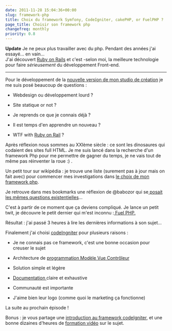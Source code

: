 ```yaml
---
date: 2011-11-28 15:04:36+00:00
slug: framework-php
title: Choix du framework Symfony, CodeIgniter, cakePHP, or FuelPHP ?
page_title: Choisir son framework php
changefreq: monthly
priority: 0.8
---
```


__Update__ Je ne peux plus travailler avec du php. Pendant des années j'ai essayé... en vain... <br>
J'ai découvert [Ruby on Rails](https://github.com/flexbox) et c'est -selon moi, la meilleure technologie pour faire _sérieusement_ du développement Front-end.

---

Pour le développement de la [nouvelle version de mon studio de création](http://davidl.fr) je me suis posé beaucoup de questions :


  * Webdesign ou développement lourd ?


  * Site statique or not ?


  * Je reprends ce que je connais déjà ?


  * Il est temps d'en apprendre un nouveau ?


  * WTF with [Ruby on Rail](http://fr.wikipedia.org/wiki/Ruby_on_Rails) ?


Après réflexion nous sommes au XXIème siècle : ce sont les dinosaures qui codaient des sites full HTML. Je me suis lancé dans la recherche d'un framework Php pour me permettre de gagner du temps, je ne vais tout de même pas réinventer la roue :) .

Un petit tour sur wikipédia : je trouve une liste (surement pas à jour mais on fait avec) pour commencer mes investigations dans [le choix de mon framework php](http://fr.wikipedia.org/wiki/Liste_de_frameworks_PHP).

Je retrouve dans mes bookmarks une réflexion de @babozor qui se[ posait les mêmes questions existentielles](http://www.travailleursduweb.com/2008/04/29/le-difficile-choix-dun-framework-php.html)...

C'est à partir de ce moment que ça deviens compliqué.
Je lance un petit twit, je découvre le petit dernier qui m'est inconnu :[ Fuel PHP.](http://fuelphp.com/)

Résultat : j'ai passé 3 heures à lire les dernières informations à son sujet...

Finalement j'ai choisi [codeIngniter](http://) pour plusieurs raisons :


  * Je ne connais pas ce framework, c'est une bonne occasion pour creuser le sujet


  * Architecture de [programmation Modèle Vue Contrôleur](http://fr.wikipedia.org/wiki/Mod%C3%A8le-Vue-Contr%C3%B4leur)


  * Solution simple et légère


  * [Documentation ](http://www.codeigniter.fr/user_guide/)claire et exhaustive


  * Communauté est importante


  * J'aime bien leur logo (comme quoi le marketing ça fonctionne)


La suite au prochain épisode !

Bonus : je vous partage une [introduction au framework codeIgniter](http://www.siteduzero.com/tutoriel-3-370694-codeigniter-le-framework-au-service-des-zeros.html), et une bonne dizaines d'heures de [formation vidéo](http://net.tutsplus.com/sessions/codeigniter-from-scratch/) sur le sujet.
